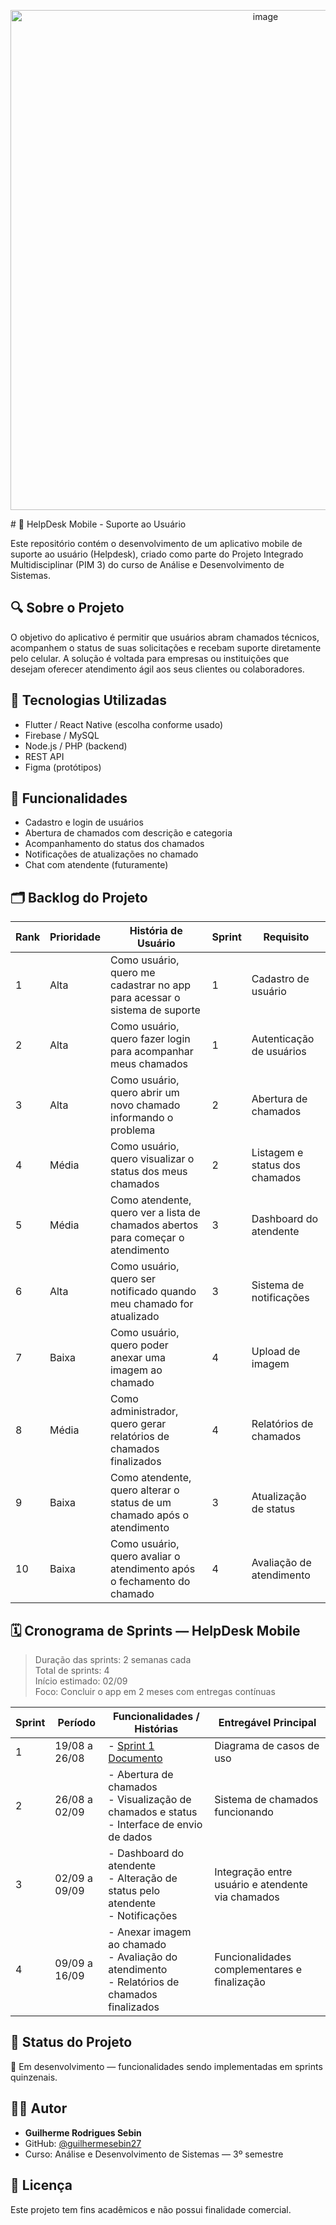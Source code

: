 <p align="center">
<img width="800px"  alt="image" src="https://github.com/user-attachments/assets/0cd1c672-bdf7-458f-9ca7-5ccb442123d1" />
</p>
# 📱 HelpDesk Mobile - Suporte ao Usuário

Este repositório contém o desenvolvimento de um aplicativo mobile de suporte ao usuário (Helpdesk), criado como parte do Projeto Integrado Multidisciplinar (PIM 3) do curso de Análise e Desenvolvimento de Sistemas.

## 🔍 Sobre o Projeto

O objetivo do aplicativo é permitir que usuários abram chamados técnicos, acompanhem o status de suas solicitações e recebam suporte diretamente pelo celular. A solução é voltada para empresas ou instituições que desejam oferecer atendimento ágil aos seus clientes ou colaboradores.

## 🚀 Tecnologias Utilizadas

- Flutter / React Native (escolha conforme usado)
- Firebase / MySQL
- Node.js / PHP (backend)
- REST API
- Figma (protótipos)

## 🎯 Funcionalidades

- Cadastro e login de usuários
- Abertura de chamados com descrição e categoria
- Acompanhamento do status dos chamados
- Notificações de atualizações no chamado
- Chat com atendente (futuramente)

## 🗂️ Backlog do Projeto

| Rank | Prioridade | História de Usuário                                                                 | Sprint | Requisito                                |
|------|------------|--------------------------------------------------------------------------------------|--------|-------------------------------------------|
| 1    | Alta       | Como usuário, quero me cadastrar no app para acessar o sistema de suporte           | 1      | Cadastro de usuário                       |
| 2    | Alta       | Como usuário, quero fazer login para acompanhar meus chamados                       | 1      | Autenticação de usuários                  |
| 3    | Alta       | Como usuário, quero abrir um novo chamado informando o problema                     | 2      | Abertura de chamados                      |
| 4    | Média      | Como usuário, quero visualizar o status dos meus chamados                           | 2      | Listagem e status dos chamados            |
| 5    | Média      | Como atendente, quero ver a lista de chamados abertos para começar o atendimento    | 3      | Dashboard do atendente                    |
| 6    | Alta       | Como usuário, quero ser notificado quando meu chamado for atualizado                | 3      | Sistema de notificações                   |
| 7    | Baixa      | Como usuário, quero poder anexar uma imagem ao chamado                              | 4      | Upload de imagem                          |
| 8    | Média      | Como administrador, quero gerar relatórios de chamados finalizados                  | 4      | Relatórios de chamados                    |
| 9    | Baixa      | Como atendente, quero alterar o status de um chamado após o atendimento             | 3      | Atualização de status                     |
| 10   | Baixa      | Como usuário, quero avaliar o atendimento após o fechamento do chamado              | 4      | Avaliação de atendimento                  |

## 🗓️ Cronograma de Sprints — HelpDesk Mobile

> Duração das sprints: 2 semanas cada  
> Total de sprints: 4  
> Início estimado: 02/09  
> Foco: Concluir o app em 2 meses com entregas contínuas

| Sprint | Período        | Funcionalidades / Histórias                                                                                         | Entregável Principal                              |
|--------|----------------|----------------------------------------------------------------------------------------------------------------------|---------------------------------------------------|
| 1      | 19/08 a 26/08  | - [Sprint 1 Documento](https://github.com/guilhermesebin27/PIM-4semestre/blob/main/Documentos/Diagramas/Casos%20de%20uso.md)                          | Diagrama de casos de uso
| 2      | 26/08 a 02/09  | - Abertura de chamados<br>- Visualização de chamados e status<br>- Interface de envio de dados                      | Sistema de chamados funcionando                    |
| 3      | 02/09 a 09/09  | - Dashboard do atendente<br>- Alteração de status pelo atendente<br>- Notificações                                  | Integração entre usuário e atendente via chamados |
| 4      | 09/09 a 16/09  | - Anexar imagem ao chamado<br>- Avaliação do atendimento<br>- Relatórios de chamados finalizados                   | Funcionalidades complementares e finalização      |


## 📌 Status do Projeto

🚧 Em desenvolvimento — funcionalidades sendo implementadas em sprints quinzenais.

## 👨‍💻 Autor

- **Guilherme Rodrigues Sebin**
- GitHub: [@guilhermesebin27]([https://github.com/seuusuario](https://github.com/guilhermesebin27/PIM-4semestre/edit/main/README.md))
- Curso: Análise e Desenvolvimento de Sistemas — 3º semestre

## 📜 Licença

Este projeto tem fins acadêmicos e não possui finalidade comercial.

